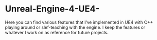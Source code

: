 # Unreal-Engine-4-UE4-
Here you can find various features that I've implemented in UE4 with C++ playing around or slef-teaching with the engine.
I keep the features or whatever I work on as reference for future projects.
